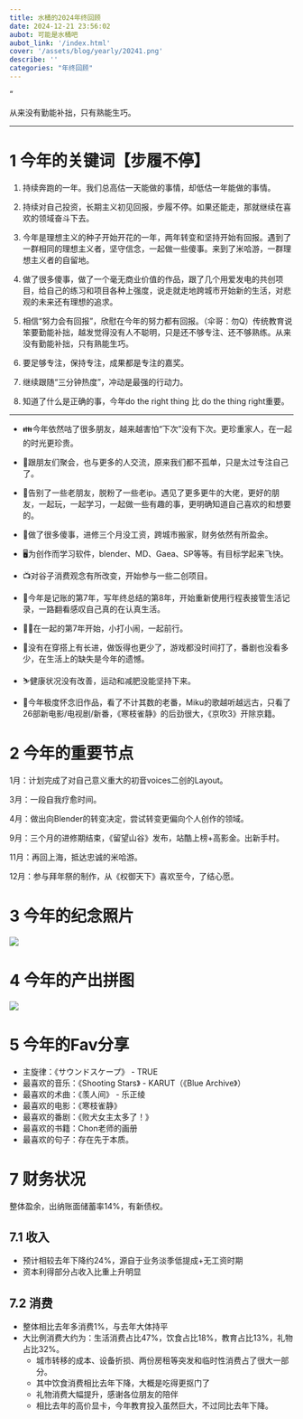 ```yaml
---
title: 水桶的2024年终回顾
date: 2024-12-21 23:56:02
aubot: 可能是水桶吧
aubot_link: '/index.html'
cover: '/assets/blog/yearly/20241.png'
describe: ''
categories: "年终回顾"
---
```


<!-- 
# 目录

- [1 今年的关键词【步履不停】](#1-今年的关键词步履不停)
- [2 今年的重要节点](#2-今年的重要节点)
- [3 今年的纪念照片](#3-今年的纪念照片)
- [4 今年的产出拼图](#4-今年的产出拼图)
- [5 今年的Fav分享](#5-今年的Fav分享)
- [6 目标回顾与新年想法](#6-目标回顾与新年想法)
  - [6.1 三年目标](#61-三年目标)
  - [6.2 工作](#62-工作)
  - [6.3 生活](#63-生活)
- [7 财务状况](#7-财务状况)
  - [7.1 收入](#71-收入)
  - [7.2 消费](#72-消费)
  - [7.3 最后悔的支出](#73-最后悔的支出)
  - [7.4 最值得的支出](#74-最值得的支出) -->

“

从来没有勤能补拙，只有熟能生巧。

***

# 1 今年的关键词【步履不停】

1. 持续奔跑的一年。我们总高估一天能做的事情，却低估一年能做的事情。

2. 持续对自己投资，长期主义初见回报，步履不停。如果还能走，那就继续在喜欢的领域奋斗下去。

3. 今年是理想主义的种子开始开花的一年，两年转变和坚持开始有回报。遇到了一群相同的理想主义者，坚守信念，一起做一些傻事。来到了米哈游，一群理想主义者的自留地。

4. 做了很多傻事，做了一个毫无商业价值的作品，跟了几个用爱发电的共创项目，给自己的练习和项目各种上强度，说走就走地跨城市开始新的生活，对悲观的未来还有理想的追求。

5. 相信“努力会有回报”，欣慰在今年的努力都有回报。（伞哥：勿Q）传统教育说笨要勤能补拙，越发觉得没有人不聪明，只是还不够专注、还不够熟练。从来没有勤能补拙，只有熟能生巧。

6. 要足够专注，保持专注，成果都是专注的嘉奖。

7. 继续跟随“三分钟热度”，冲动是最强的行动力。

8. 知道了什么是正确的事，今年do the right thing 比 do the thing right重要。

***

- 👪今年依然咕了很多朋友，越来越害怕“下次”没有下次。更珍重家人，在一起的时光更珍贵。

- 🥳跟朋友们聚会，也与更多的人交流，原来我们都不孤单，只是太过专注自己了。

- 🎤告别了一些老朋友，脱粉了一些老ip。遇见了更多更牛的大佬，更好的朋友，一起玩，一起学习，一起做一些有趣的事，更明确知道自己喜欢的和想要的。

- 💸做了很多傻事，进修三个月没工资，跨城市搬家，财务依然有所盈余。

- 🖥️为创作而学习软件，blender、MD、Gaea、SP等等。有目标学起来飞快。

- 📺对谷子消费观念有所改变，开始参与一些二创项目。

- 📓今年是记账的第7年，写年终总结的第8年，开始重新使用行程表接管生活记录，一路翻看感叹自己真的在认真生活。

- 👧🏻在一起的第7年开始，小打小闹，一起前行。

- 👚没有在穿搭上有长进，做饭得也更少了，游戏都没时间打了，番剧也没看多少，在生活上的缺失是今年的遗憾。

- ⛷️健康状况没有改善，运动和减肥没能坚持下来。

- 🎥今年极度怀念旧作品，看了不计其数的老番，Miku的歌越听越远古，只看了26部新电影/电视剧/新番，《寒枝雀静》的后劲很大，《京吹3》开除京籍。



# 2 今年的重要节点

1月：计划完成了对自己意义重大的初音voices二创的Layout。

3月：一段自我疗愈时间。

4月：做出向Blender的转变决定，尝试转变更偏向个人创作的领域。

9月：三个月的进修期结束，《留望山谷》发布，站酷上榜+高影金。出新手村。

11月：再回上海，抵达忠诚的米哈游。

12月：参与拜年祭的制作，从《权御天下》喜欢至今，了结心愿。



# 3 今年的纪念照片

![](/assets/blog/yearly/20242.png)


# 4 今年的产出拼图

![](/assets/blog/yearly/20241.png)


# 5 今年的Fav分享

- 主旋律：《サウンドスケープ》 - TRUE
- 最喜欢的音乐：《Shooting Stars》 - KARUT（《Blue Archive》）
- 最喜欢的术曲：《羡人间》 - 乐正绫
- 最喜欢的电影：《寒枝雀静》
- 最喜欢的番剧：《败犬女主太多了！》
- 最喜欢的书籍：Chon老师的画册
- 最喜欢的句子：存在先于本质。



<!-- # 6 目标回顾与新年想法

- [x] 短途休假一次
- [ ] 收入稳定、消费稳定（都没做到）
- [x] 成套作品1.5个
- [x] 专题训练3个
- [x] 尝试新的领域

***

## 6.1 三年目标

- [ ] 多少要有一份副业收入
- [ ] 渲染转型（三渲二），转部分管理岗
- [ ] 直接接触业务

## 6.2 工作

- [ ] 认真工作、转正（三渲二、概念设计）
- [ ] 把二创的坑填上，产出完整作品
  - [ ] 学美术
  - [ ] 老G的人偶
  - [ ] 参与京阿尼新春会
  - [ ] 初音未来pv
- [ ] 个人美术VI+OC+教案+个人课程准备好并发布

## 6.3 生活

- [ ] 保持健康：血压/尿酸控制→体重控制（运动、轻断食）
- [ ] 与伴侣一起携手进步（完成过渡期+工作）
- [ ] 认识在上海的新朋友们
- [ ] 会有空闲的时间，听一些歌、看一些电影和番剧。
- [ ] 一场旅游
- [ ] 了解音乐
- [ ] 养猫（不要再拖了）
- [ ] 扎痛包（不要再拖了）
- [ ] ~~3d打印（拼多多平替）~~
  - [ ] ~~争取自产周边~~ -->

# 7 财务状况

整体盈余，出纳账面储蓄率14%，有新债权。

## 7.1 收入

- 预计相较去年下降约24%，源自于业务淡季低提成+无工资时期
- 资本利得部分占收入比重上升明显

## 7.2 消费

- 整体相比去年多消费1%，与去年大体持平
- 大比例消费大约为：生活消费占比47%，饮食占比18%，教育占比13%，礼物占比32%。
  - 城市转移的成本、设备折损、两份房租等突发和临时性消费占了很大一部分。
  - 其中饮食消费相比去年下降，大概是吃得更抠门了
  - 礼物消费大幅提升，感谢各位朋友的陪伴
  - 相比去年的高价显卡，今年教育投入虽然巨大，不过同比去年下降。

<!-- ## 7.3 最后悔的支出

1. iPad（5300元，买早了，而且心态问题，并没有开启学习）
2. 日清兵卫拉面（140元，一些偶尔喜欢的食品，买多了，就祛魅了）
3. 3d66网（充了600块钱，然后发现有更暴力的方法）
4. python Blender插件开发课（580元，后面发现github copilot更牛逼）
5. b站运营的消费（性价比过低）

## 7.4 最值得的支出

1. 上海旅游全消费：3200元（物超所值了属于是）
2. 小米显示器：680元（铭铭换新体验！）
3. 笔试的云渲染：400元（为了获得新工作的必要支出）
4. 搬家快递：300元（物流，还没摔坏，值哭了）
5. 米游币充值：400元（换了几个超大的手办） -->
